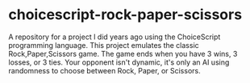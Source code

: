 # choicescript-rock-paper-scissors
A repository for a project I did years ago using the ChoiceScript programming language.
This project emulates the classic Rock,Paper,Scissors game. The game ends when you have 3 wins, 3 losses, or 3 ties.
Your opponent isn't dynamic, it's only an AI using randomness to choose between Rock, Paper, or Scissors.
